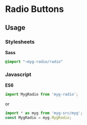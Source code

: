 # Radio Buttons

## Usage

### Stylesheets

**Sass**

```sass
@import "~myg-radio/radio"
```

### Javascript

**ES6**

```js
import MygRadio from 'myg-radio';
```

or

```js
import * as myg from 'myg-src/myg';
const MygRadio = myg.MygRadio;
```

